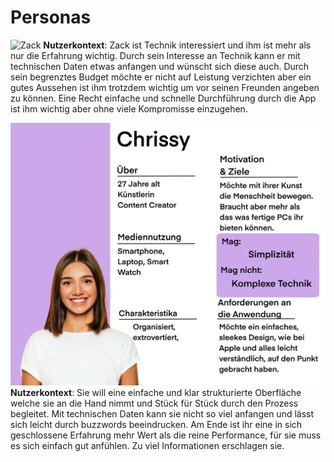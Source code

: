 # Personas


![Zack](Personas\Persona-Zack.png)
**Nutzerkontext**: Zack ist Technik interessiert und ihm ist mehr als nur die Erfahrung wichtig. Durch sein Interesse an Technik kann er mit technischen Daten etwas anfangen und wünscht sich diese auch. Durch sein begrenztes Budget möchte er nicht auf Leistung verzichten aber ein gutes Aussehen ist ihm trotzdem wichtig um vor seinen Freunden angeben zu können. Eine Recht einfache und schnelle Durchführung durch die App ist ihm wichtig aber ohne viele Kompromisse einzugehen.

![Chrissy](Personas\Persona-Chrissy.png)
**Nutzerkontext**: Sie will eine einfache und klar strukturierte Oberfläche welche sie an die Hand nimmt und Stück für Stück durch den Prozess begleitet. Mit technischen Daten kann sie nicht so viel anfangen und lässt sich leicht durch buzzwords beeindrucken. Am Ende ist ihr eine in sich geschlossene Erfahrung mehr Wert als die reine Performance, für sie muss es sich einfach gut anfühlen. Zu viel Informationen erschlagen sie.